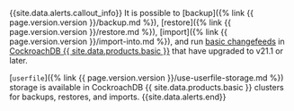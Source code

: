 {{site.data.alerts.callout_info}}
It is possible to [backup]({% link {{ page.version.version }}/backup.md %}), [restore]({% link {{ page.version.version }}/restore.md %}), [import]({% link {{ page.version.version }}/import-into.md %}), and run [basic changefeeds](changefeed-for.html) in [CockroachDB {{ site.data.products.basic }}](../cockroachcloud/quickstart.html) that have upgraded to v21.1 or later.

[`userfile`]({% link {{ page.version.version }}/use-userfile-storage.md %}) storage is available in CockroachDB {{ site.data.products.basic }} clusters for backups, restores, and imports.
{{site.data.alerts.end}}
